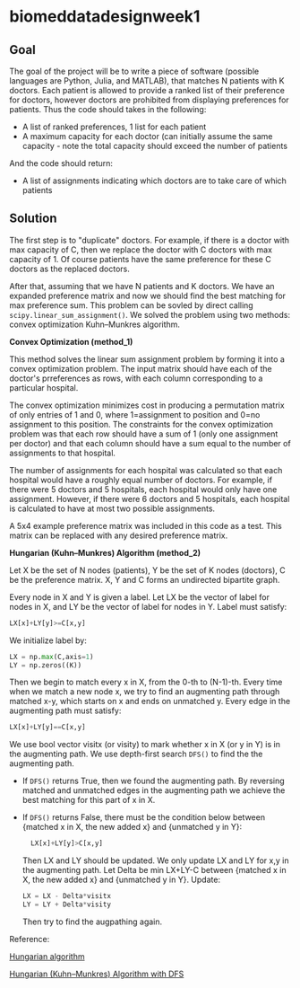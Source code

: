 # biomeddatadesignweek1

## Goal

The goal of the project will be to write a piece of software (possible languages are Python, Julia, and MATLAB), that matches N patients with K doctors. Each patient is allowed to provide a ranked list of their preference for doctors, however doctors are prohibited from displaying preferences for patients. Thus the code should takes in the following:

- A list of ranked preferences, 1 list for each patient
- A maximum capacity for each doctor (can initially assume the same capacity - note the
total capacity should exceed the number of patients

And the code should return:

- A list of assignments indicating which doctors are to take care of which patients

## Solution

The first step is to "duplicate" doctors. For example, if there is a doctor with max capacity of C, then we replace the doctor with C doctors with max capacity of 1. Of course patients have the same preference for these C doctors as the replaced doctors.

After that, assuming that we have N patients and K doctors. We have an expanded preference matrix and now we should find the best matching for max preference sum. This problem can be sovled by direct calling ``scipy.linear_sum_assignment()``. We solved the problem using two methods: convex optimization Kuhn–Munkres algorithm.

**Convex Optimization (method_1)**

This method solves the linear sum assignment problem by forming it into a convex optimization problem. The input matrix should have each of the doctor's prreferences as rows, with each column corresponding to a particular hospital.

The convex optimization minimizes cost in producing a permutation matrix of only entries of 1 and 0, where 1=assignment to position and 0=no assignment to this position. The constraints for the convex optimization problem was that each row should have a sum of 1 (only one assignment per doctor) and that each column should have a sum equal to the number of assignments to that hospital.

The number of assignments for each hospital was calculated so that each hospital would have a roughly equal number of doctors. For example, if there were 5 doctors and 5 hospitals, each hospital would only have one assignment. However, if there were 6 doctors and 5 hospitals, each hospital is calculated to have at most two possible assignments.

A 5x4 example preference matrix was included in this code as a test. This matrix can be replaced with any desired preference matrix.

**Hungarian (Kuhn–Munkres) Algorithm (method_2)**

Let X be the set of N nodes (patients), Y be the set of K nodes (doctors), C be the preference matrix. X, Y and C forms an undirected bipartite graph. 

Every node in X and Y is given a label. Let LX be the vector of label for nodes in X, and LY be the vector of label for nodes in Y. Label must satisfy:

```python 
LX[x]+LY[y]>=C[x,y]
```
 
We initialize label by:

```python
LX = np.max(C,axis=1)
LY = np.zeros((K))
```

Then we begin to match every x in X, from the 0-th to (N-1)-th. Every time when we match a new node x, we try to find an augmenting path through matched x-y, which starts on x and ends on unmatched y. Every edge in the augmenting path must satisfy:

```python
LX[x]+LY[y]==C[x,y]
```

We use bool vector visitx (or visity) to mark whether x in X (or y in Y) is in the augmenting path. We use depth-first search ```DFS()``` to find the the augmenting path. 
- If ```DFS()``` returns True, then we found the augmenting path. By reversing matched and unmatched edges in the augmenting path we achieve the best matching for this part of x in X.
- If ```DFS()``` returns False, there must be the condition below between {matched x in X, the new added x} and {unmatched y in Y}:
  ```python
    LX[x]+LY[y]>C[x,y]
  ```
  Then LX and LY should be updated. We only update LX and LY for x,y in the augmenting path. Let Delta be min LX+LY-C between {matched x in X, the new added x} and {unmatched y in Y}. Update:

  ```python
  LX = LX - Delta*visitx
  LY = LY + Delta*visity
  ```
  Then try to find the augpathing again.

Reference:

[Hungarian algorithm](https://en.wikipedia.org/wiki/Hungarian_algorithm)

[Hungarian (Kuhn–Munkres) Algorithm with DFS](https://blog.csdn.net/lemonxiaoxiao/article/details/108704280?ops_request_misc=&request_id=&biz_id=102&utm_term=KM%E7%AE%97%E6%B3%95&utm_medium=distribute.pc_search_result.none-task-blog-2~all~sobaiduweb~default-0-108704280.nonecase&spm=1018.2226.3001.4187)